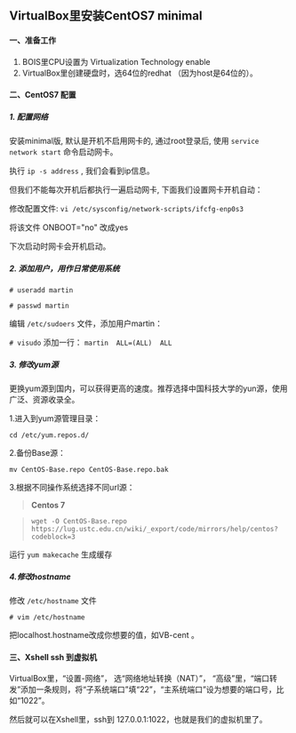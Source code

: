 ## VirtualBox里安装CentOS7 minimal
#### 一、准备工作
1. BOIS里CPU设置为 Virtualization Technology   enable
2. VirtualBox里创建硬盘时，选64位的redhat （因为host是64位的）。

#### 二、CentOS7 配置
##### 1. 配置网络

安装minimal版, 默认是开机不启用网卡的, 通过root登录后, 使用 `service network start` 命令启动网卡。

执行 `ip -s address` , 我们会看到ip信息。

但我们不能每次开机后都执行一遍启动网卡, 下面我们设置网卡开机自动：

修改配置文件: `vi /etc/sysconfig/network-scripts/ifcfg-enp0s3`  

将该文件 ONBOOT="no" 改成yes 

下次启动时网卡会开机启动。

##### 2. 添加用户，用作日常使用系统
`# useradd martin`

`# passwd martin`

编辑 `/etc/sudoers` 文件，添加用户martin：

`# visudo`   添加一行： `martin  ALL=(ALL)  ALL`

##### 3. 修改yum源
更换yum源到国内，可以获得更高的速度。推荐选择中国科技大学的yun源，使用广泛、资源收录全。

1.进入到yum源管理目录：

`cd /etc/yum.repos.d/`

2.备份Base源：

`mv CentOS-Base.repo CentOS-Base.repo.bak`

3.根据不同操作系统选择不同url源：

>**Centos 7**

>`wget -O CentOS-Base.repo https://lug.ustc.edu.cn/wiki/_export/code/mirrors/help/centos?codeblock=3`
 
 运行 `yum makecache` 生成缓存

##### 4.修改hostname
修改 `/etc/hostname` 文件

`# vim /etc/hostname`

把localhost.hostname改成你想要的值，如VB-cent 。

#### 三、Xshell ssh 到虚拟机
VirtualBox里，“设置-网络”， 选“网络地址转换（NAT）”， “高级”里，“端口转发”添加一条规则，将“子系统端口”填“22”，“主系统端口”设为想要的端口号，比如“1022”。

然后就可以在Xshell里，ssh到 127.0.0.1:1022，也就是我们的虚拟机里了。
